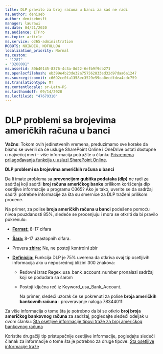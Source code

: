 ```yaml
---
title: DLP pravilo za broj računa u banci za sad ne radi
ms.author: deniseb
author: denisebmsft
manager: laurawi
ms.date: 04/21/2020
ms.audience: ITPro
ms.topic: article
ms.service: o365-administration
ROBOTS: NOINDEX, NOFOLLOW
localization_priority: Normal
ms.custom:
- "1287"
- "3200001"
ms.assetid: 80b40145-8376-4c3a-8d22-6efb9f9cb271
ms.openlocfilehash: eb399e4b23de32a757562833ed32d97daa6a1247
ms.sourcegitcommit: c6692ce0fa1358ec3529e59ca0ecdfdea4cdc759
ms.translationtype: MT
ms.contentlocale: sr-Latn-RS
ms.lasthandoff: 09/14/2020
ms.locfileid: "47679310"
---
```

# <a name="dlp-issues-with-us-bank-account-numbers"></a>DLP problemi sa brojevima američkih računa u banci

**Važno**: Tokom ovih jedinstvenih vremena, preduzimamo sve korake da bismo se uverili da će usluge SharePoint Online i OneDrive ostati dostupne u najvećoj meri – više informacija potražite u članku [Privremena prilagođavanja funkcija u usluzi SharePoint Online](https://aka.ms/ODSPAdjustments).

**DLP problemi sa brojevima američkih računa u banci**

Da li imate problema sa **prevencijom gubitka podataka (dlp)** ne radi za sadržaj koji sadrži **broj računa američkog banke** prilikom korišćenja dlp osetljive informacije u programu O365? Ako je tako, uverite se da sadržaj sadrži potrebne informacije za šta su smernice za DLP traženi prilikom procene.
  
Na primer, za polise **broja američkih računa u banci** podešene pomoću nivoa pouzdanosti 85%, sledeće se procenjuju i mora se otkriti da bi pravilo pokrenulo:
  
- **[Format:](https://docs.microsoft.com/microsoft-365/compliance/sensitive-information-type-entity-definitions#format-77)** 8-17 cifara

- **[Šara:](https://docs.microsoft.com/microsoft-365/compliance/sensitive-information-type-entity-definitions#pattern-77)** 8-17 uzastopnih cifara.

- Provera **[zbira:](https://docs.microsoft.com/microsoft-365/compliance/sensitive-information-type-entity-definitions#checksum-76)** Ne, ne postoji kontrolni zbir

- **[Definicija:](https://docs.microsoft.com/microsoft-365/compliance/sensitive-information-type-entity-definitions)** Funkcija DLP je 75% uverena da otkriva ovaj tip osetljivih informacija ako u neposrednoj blizini 300 znakova:

  - Redovni izraz Regex_usa_bank_account_number pronalazi sadržaj koji se podudara sa šarom

  - Postoji ključna reč iz Keyword_usa_Bank_Account.

    Na primer, sledeći uzorak će se pokrenuti za polise **broja američkih bankovnih računa** : proveravanje naloga 78344011

Za više informacija o tome šta je potrebno da bi se otkrio **broj broja američkog bankovnog računa** za sadržaj, pogledajte sledeći odeljak u ovom članku: [Šta osetljive informacije tipovi traže za broj američkog bankovnog računa](https://docs.microsoft.com/microsoft-365/compliance/sensitive-information-type-entity-definitions#us-bank-account-number)
  
Koristite drugačiji tip pristupačnije osetljive informacije, pogledajte sledeći članak za informacije o tome šta je potrebno za druge tipove: [Šta osetljive informacije traže](https://docs.microsoft.com/microsoft-365/compliance/sensitive-information-type-entity-definitions)
  